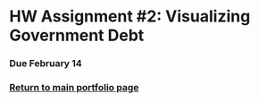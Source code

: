 # HW Assignment #2: Visualizing Government Debt  
### Due February 14
### [Return to main portfolio page](https://ejreece.github.io/ReecePortfolio/)
